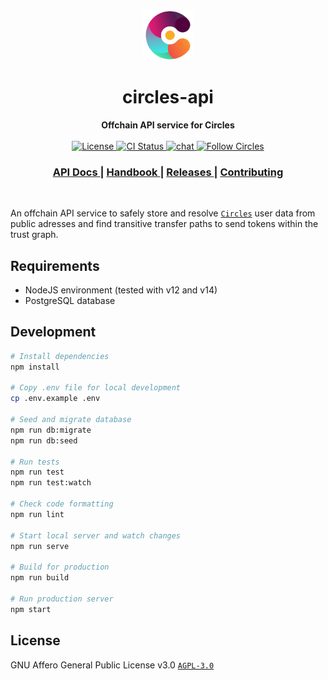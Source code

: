 <div align="center">
	<img width="80" src="https://raw.githubusercontent.com/CirclesUBI/.github/main/assets/logo.svg" />
</div>

<h1 align="center">circles-api</h1>

<div align="center">
 <strong>
   Offchain API service for Circles
 </strong>
</div>

<br />

<div align="center">
  <!-- Licence -->
  <a href="https://github.com/CirclesUBI/circles-api/blob/main/LICENSE">
    <img src="https://img.shields.io/github/license/CirclesUBI/circles-api?style=flat-square&color=%23cc1e66" alt="License" height="18">
  </a>
  <!-- CI status -->
  <a href="https://github.com/CirclesUBI/circles-api/actions/workflows/run-tests.yml">
    <img src="https://img.shields.io/github/workflow/status/CirclesUBI/circles-api/run-tests?label=tests&style=flat-square&color=%2347cccb" alt="CI Status" height="18">
  </a>
  <!-- Discourse -->
  <a href="https://aboutcircles.com/">
    <img src="https://img.shields.io/discourse/topics?server=https%3A%2F%2Faboutcircles.com%2F&style=flat-square&color=%23faad26" alt="chat" height="18"/>
  </a>
  <!-- Twitter -->
  <a href="https://twitter.com/CirclesUBI">
    <img src="https://img.shields.io/twitter/follow/circlesubi.svg?label=twitter&style=flat-square&color=%23f14d48" alt="Follow Circles" height="18">
  </a>
</div>

<div align="center">
  <h3>
    <a href="API.md">
      API Docs
    </a>
    <span> | </span>
    <a href="https://handbook.joincircles.net">
      Handbook
    </a>
    <span> | </span>
    <a href="https://github.com/CirclesUBI/circles-api/releases">
      Releases
    </a>
    <span> | </span>
    <a href="https://github.com/CirclesUBI/.github/blob/main/CONTRIBUTING.md">
      Contributing
    </a>
  </h3>
</div>

<br/>

An offchain API service to safely store and resolve [`Circles`] user data from public adresses and find transitive transfer paths to send tokens within the trust graph.

[`circles`]: https://joincircles.net

## Requirements

- NodeJS environment (tested with v12 and v14)
- PostgreSQL database

## Development

```bash
# Install dependencies
npm install

# Copy .env file for local development
cp .env.example .env

# Seed and migrate database
npm run db:migrate
npm run db:seed

# Run tests
npm run test
npm run test:watch

# Check code formatting
npm run lint

# Start local server and watch changes
npm run serve

# Build for production
npm run build

# Run production server
npm start
```

## License

GNU Affero General Public License v3.0 [`AGPL-3.0`]

[`AGPL-3.0`]: LICENSE
